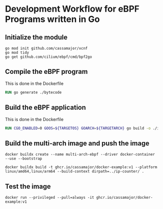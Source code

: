 # Development Workflow for eBPF Programs written in Go

## Initialize the module
```shell
go mod init github.com/cassamajor/xcnf
go mod tidy
go get github.com/cilium/ebpf/cmd/bpf2go
```

## Compile the eBPF program
This is done in the Dockerfile
```Dockerfile
RUN go generate ./bytecode
```

## Build the eBPF application
This is done in the Dockerfile
```Dockerfile
RUN CGO_ENABLED=0 GOOS=${TARGETOS} GOARCH=${TARGETARCH} go build -o ./ip-counter
```

## Build the multi-arch image and push the image
```shell
docker buildx create --name multi-arch-ebpf --driver docker-container --use --bootstrap

docker buildx build -t ghcr.io/cassamajor/docker-example:v1 --platform linux/amd64,linux/arm64 --build-context dirpath=../ip-counter/ .
```

## Test the image
```shell
docker run --privileged --pull=always -it ghcr.io/cassamajor/docker-example:v1
```